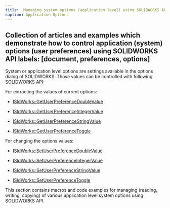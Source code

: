```yaml
---
title:  Managing system options (application level) using SOLIDWORKS API
caption: Application Options
---
```

 Collection of articles and examples which demonstrate how to control application (system) options (user preferences) using SOLIDWORKS API
labels: [document, preferences, options]
---
System or application level options are settings available in the options dialog of SOLIDWORKS. Those values can be controlled with following SOLIDWORKS API:

For extracting the values of current options:

* [ISldWorks::GetUserPreferenceDoubleValue](https://help.solidworks.com/2018/english/api/sldworksapi/SOLIDWORKS.Interop.sldworks~SOLIDWORKS.Interop.sldworks.ISldWorks~GetUserPreferenceDoubleValue.html)

* [ISldWorks::GetUserPreferenceIntegerValue](https://help.solidworks.com/2018/english/api/sldworksapi/SOLIDWORKS.Interop.sldworks~SOLIDWORKS.Interop.sldworks.ISldWorks~GetUserPreferenceIntegerValue.html) 

* [ISldWorks::GetUserPreferenceStringValue](https://help.solidworks.com/2018/english/api/sldworksapi/SOLIDWORKS.Interop.sldworks~SOLIDWORKS.Interop.sldworks.ISldWorks~GetUserPreferenceStringValue.html)

* [ISldWorks::GetUserPreferenceToggle](https://help.solidworks.com/2018/english/api/sldworksapi/SOLIDWORKS.Interop.sldworks~SOLIDWORKS.Interop.sldworks.ISldWorks~GetUserPreferenceToggle.html)

For changing the options values:

* [ISldWorks::SetUserPreferenceDoubleValue](https://help.solidworks.com/2018/english/api/sldworksapi/SOLIDWORKS.Interop.sldworks~SOLIDWORKS.Interop.sldworks.ISldWorks~SetUserPreferenceDoubleValue.html)

* [ISldWorks::SetUserPreferenceIntegerValue](https://help.solidworks.com/2018/english/api/sldworksapi/SOLIDWORKS.Interop.sldworks~SOLIDWORKS.Interop.sldworks.ISldWorks~SetUserPreferenceIntegerValue.html) 

* [ISldWorks::SetUserPreferenceStringValue](https://help.solidworks.com/2018/english/api/sldworksapi/SOLIDWORKS.Interop.sldworks~SOLIDWORKS.Interop.sldworks.ISldWorks~SetUserPreferenceStringValue.html)

* [ISldWorks::SetUserPreferenceToggle](https://help.solidworks.com/2018/english/api/sldworksapi/SOLIDWORKS.Interop.sldworks~SOLIDWORKS.Interop.sldworks.ISldWorks~SetUserPreferenceToggle.html)

This section contains macros and code examples for managing (reading, writing, copying) of various application level system options using SOLIDWORKS API.